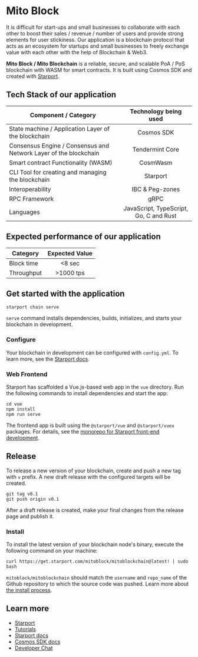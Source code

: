 # Mito Block

It is difficult for start-ups and small businesses to collaborate with each other to boost their sales / revenue / number of users and provide strong elements for user stickiness. Our application is a blockchain protocol that acts as an ecosystem for startups and small businesses to freely exchange value with each other with the help of Blockchain & Web3. 

**Mito Block / Mito Blockchain** is a reliable, secure, and scalable PoA / PoS blockchain with WASM for smart contracts. It is built using Cosmos SDK and created with [Starport](https://starport.com).

## Tech Stack of our application 

| Component / Category                                             | Technology being used                  |
| -------------                                                    |:-------------:                         | 
| State machine / Application Layer of the blockchain              | Cosmos SDK                             | 
| Consensus Engine / Consensus and Network Layer of the blockchain | Tendermint Core                        |
| Smart contract Functionality (WASM)                              | CosmWasm                               |
| CLI Tool for creating and managing the blockchain                | Starport                               |
| Interoperability                                                 | IBC & Peg-zones                        |
| RPC Framework                                                    | gRPC                                   |
| Languages                                                        | JavaScript, TypeScript, Go, C and Rust |

## Expected performance of our application

| Category           | Expected Value    |
| -------------      |:-------------:    | 
| Block time         | <8 sec            | 
| Throughput         | >1000 tps         |

## Get started with the application

```
starport chain serve
```

`serve` command installs dependencies, builds, initializes, and starts your blockchain in development.

### Configure

Your blockchain in development can be configured with `config.yml`. To learn more, see the [Starport docs](https://docs.starport.com).

### Web Frontend

Starport has scaffolded a Vue.js-based web app in the `vue` directory. Run the following commands to install dependencies and start the app:

```
cd vue
npm install
npm run serve
```

The frontend app is built using the `@starport/vue` and `@starport/vuex` packages. For details, see the [monorepo for Starport front-end development](https://github.com/tendermint/vue).

## Release
To release a new version of your blockchain, create and push a new tag with `v` prefix. A new draft release with the configured targets will be created.

```
git tag v0.1
git push origin v0.1
```

After a draft release is created, make your final changes from the release page and publish it.

### Install
To install the latest version of your blockchain node's binary, execute the following command on your machine:

```
curl https://get.starport.com/mitoblock/mitoblockchain@latest! | sudo bash
```
`mitoblock/mitoblockchain` should match the `username` and `repo_name` of the Github repository to which the source code was pushed. Learn more about [the install process](https://github.com/allinbits/starport-installer).

## Learn more

- [Starport](https://starport.com)
- [Tutorials](https://docs.starport.com/guide)
- [Starport docs](https://docs.starport.com)
- [Cosmos SDK docs](https://docs.cosmos.network)
- [Developer Chat](https://discord.gg/H6wGTY8sxw)
